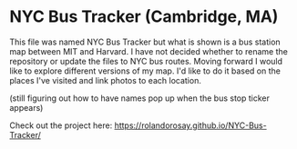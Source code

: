 # NYC Bus Tracker (Cambridge, MA)

This file was named NYC Bus Tracker but what is shown is a bus station map between MIT and Harvard. I have not decided whether to rename the repository or update the files to NYC bus routes. Moving forward I would like to explore different versions of my map. I'd like to do it based on the places I've visited and link photos to each location.

(still figuring out how to have names pop up when the bus stop ticker appears)

Check out the project here: https://rolandorosay.github.io/NYC-Bus-Tracker/
